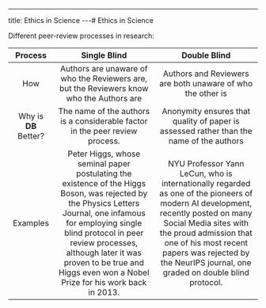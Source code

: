 
---
title: Ethics in Science
---# Ethics in Science



Different peer-review processes in research:

|        Process        |                         Single Blind                         |                         Double Blind                         |
| :-------------------: | :----------------------------------------------------------: | :----------------------------------------------------------: |
|          How          | Authors are unaware of who the Reviewers are, but the Reviewers know who the Authors are |  Authors and Reviewers are both unaware of who the other is  |
| Why is **DB** Better? | The name of the authors is a considerable factor in the peer review process. | Anonymity ensures that quality of paper is assessed rather than the name of the authors |
|       Examples        | Peter Higgs, whose seminal paper postulating the existence of the Higgs Boson, was rejected by the Physics Letters Journal, one infamous for employing single blind protocol in peer review processes, although later it was proven to be true and Higgs even won a Nobel Prize for his work back in 2013. | NYU Professor Yann LeCun, who is internationally regarded as one of the pioneers of modern AI development, recently posted on many Social Media sites with the proud admission that one of his most recent papers was rejected by the NeurIPS journal, one graded on double blind protocol. |



